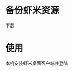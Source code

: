 # 备份虾米资源

[下载](https://github.com/xiami2021/backup/raw/main/dist/backup-0.0.1.exe)

# 使用
本机安装虾米桌面客户端并登陆

[](first.png)

[](second.png)

[](wait.png)
